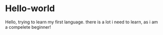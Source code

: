 # Hello-world
Hello,
trying to learn my first language. there is a lot i need to learn, as i am a compelete beginner!
